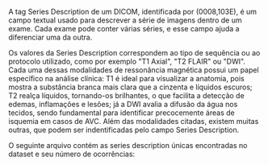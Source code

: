 A tag Series Description de um DICOM, identificada por (0008,103E), é um campo textual usado para descrever a série de imagens dentro de um exame. Cada exame pode conter várias séries, e esse campo ajuda a diferenciar uma da outra.

Os valores da Series Description correspondem ao tipo de sequência ou ao protocolo utilizado, como por exemplo "T1 Axial", "T2 FLAIR" ou "DWI". Cada uma dessas modalidades de ressonância magnética possui um papel específico na análise clínica: T1 é ideal para visualizar a anatomia, pois mostra a substância branca mais clara que a cinzenta e líquidos escuros; T2 realça líquidos, tornando-os brilhantes, o que facilita a detecção de edemas, inflamações e lesões; já a DWI avalia a difusão da água nos tecidos, sendo fundamental para identificar precocemente áreas de isquemia em casos de AVC. Além das modalidades citadas, existem muitas outras, que podem ser indentificadas pelo campo Series Description.

O seguinte arquivo contém as series description únicas encontradas no dataset e seu número de ocorrências: []()